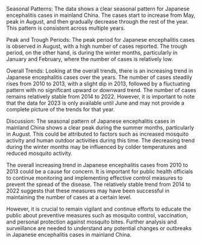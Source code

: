 Seasonal Patterns: The data shows a clear seasonal pattern for Japanese encephalitis cases in mainland China. The cases start to increase from May, peak in August, and then gradually decrease through the rest of the year. This pattern is consistent across multiple years.

Peak and Trough Periods: The peak period for Japanese encephalitis cases is observed in August, with a high number of cases reported. The trough period, on the other hand, is during the winter months, particularly in January and February, where the number of cases is relatively low.

Overall Trends: Looking at the overall trends, there is an increasing trend in Japanese encephalitis cases over the years. The number of cases steadily rises from 2010 to 2013, with a slight dip in 2013, followed by a fluctuating pattern with no significant upward or downward trend. The number of cases remains relatively stable from 2014 to 2022. However, it is important to note that the data for 2023 is only available until June and may not provide a complete picture of the trends for that year.

Discussion: The seasonal pattern of Japanese encephalitis cases in mainland China shows a clear peak during the summer months, particularly in August. This could be attributed to factors such as increased mosquito activity and human outdoor activities during this time. The decreasing trend during the winter months may be influenced by colder temperatures and reduced mosquito activity.

The overall increasing trend in Japanese encephalitis cases from 2010 to 2013 could be a cause for concern. It is important for public health officials to continue monitoring and implementing effective control measures to prevent the spread of the disease. The relatively stable trend from 2014 to 2022 suggests that these measures may have been successful in maintaining the number of cases at a certain level.

However, it is crucial to remain vigilant and continue efforts to educate the public about preventive measures such as mosquito control, vaccination, and personal protection against mosquito bites. Further analysis and surveillance are needed to understand any potential changes or outbreaks in Japanese encephalitis cases in mainland China.